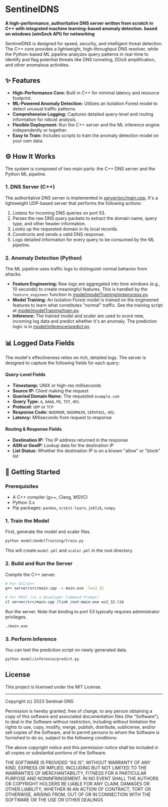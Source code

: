 # SentinelDNS

**A high-performance, authoritative DNS server written from scratch in C++ with integrated machine learning-based anomaly detection.
based on windows (winSock API) for networking**

SentinelDNS is designed for speed, security, and intelligent threat detection. The C++ core provides a lightweight, high-throughput DNS resolver, while the Python-based ML pipeline analyzes query patterns in real-time to identify and flag potential threats like DNS tunneling, DDoS amplification, and other anomalous activities.

## ✨ Features

*   **High-Performance Core:** Built in C++ for minimal latency and resource footprint.
*   **ML-Powered Anomaly Detection:** Utilizes an Isolation Forest model to detect unusual traffic patterns.
*   **Comprehensive Logging:** Captures detailed query-level and routing information for robust analysis.
*   **Flexible Deployment:** Run the C++ server and the ML inference engine independently or together.
*   **Easy to Train:** Includes scripts to train the anomaly detection model on your own data.

## ⚙️ How It Works

The system is composed of two main parts: the C++ DNS server and the Python ML pipeline.

### 1. DNS Server (C++)

The authoritative DNS server is implemented in [server/src/main.cpp](server/src/main.cpp). It's a lightweight UDP-based server that performs the following actions:
1.  Listens for incoming DNS queries on port 53.
2.  Parses the raw DNS query packets to extract the domain name, query type, and other header information.
3.  Looks up the requested domain in its local records.
4.  Constructs and sends a valid DNS response.
5.  Logs detailed information for every query to be consumed by the ML pipeline.

### 2. Anomaly Detection (Python)

The ML pipeline uses traffic logs to distinguish normal behavior from attacks.

*   **Feature Engineering:** Raw logs are aggregated into time windows (e.g., 10 seconds) to create meaningful features. This is handled by the `feature_engineer` function in [model/modelTraining/preprocess.py](model/modelTraining/preprocess.py).
*   **Model Training:** An Isolation Forest model is trained on the engineered features to learn what constitutes "normal" traffic. See the training script at [model/modelTraining/train.py](model/modelTraining/train.py).
*   **Inference:** The trained model and scaler are used to score new, incoming log data and predict whether it's an anomaly. The prediction logic is in [model/inference/predict.py](model/inference/predict.py).

## 📊 Logged Data Fields

The model's effectiveness relies on rich, detailed logs. The server is designed to capture the following fields for each query:

#### Query-Level Fields
*   **Timestamp:** UNIX or high-res milliseconds
*   **Source IP:** Client making the request
*   **Queried Domain Name:** The requested `example.com`
*   **Query Type:** `A`, `AAAA`, `MX`, `TXT`, etc.
*   **Protocol:** `UDP` or `TCP`
*   **Response Code:** `NOERROR`, `NXDOMAIN`, `SERVFAIL`, etc.
*   **Latency:** Milliseconds from request to response

#### Routing & Response Fields
*   **Destination IP:** The IP address returned in the response
*   **ASN or GeoIP:** Lookup data for the destination IP
*   **List Status:** Whether the destination IP is on a known "allow" or "block" list

## 🚀 Getting Started

### Prerequisites
*   A C++ compiler (g++, Clang, MSVC)
*   Python 3.x
*   Pip packages: `pandas`, `scikit-learn`, `joblib`, `numpy`

### 1. Train the Model
First, generate the model and scaler files.
```sh
python model/modelTraining/train.py
```
This will create `model.pkl` and `scaler.pkl` in the root directory.

### 2. Build and Run the Server
Compile the C++ server.
```sh
# For GCC/G++
g++ server/src/main.cpp -o main.exe -lws2_32

# For MSVC (in a Developer Command Prompt)
cl server/src/main.cpp /link /out:main.exe ws2_32.lib
```
Run the server. Note that binding to port 53 typically requires administrator privileges.
```sh
./main.exe
```

### 3. Perform Inference
You can test the prediction script on newly generated data.
```sh
python model/inference/predict.py
```

## License

This project is licensed under the MIT License.

---

Copyright (c) 2023 Sentinal-DNS

Permission is hereby granted, free of charge, to any person obtaining a copy
of this software and associated documentation files (the "Software"), to deal
in the Software without restriction, including without limitation the rights
to use, copy, modify, merge, publish, distribute, sublicense, and/or sell
copies of the Software, and to permit persons to whom the Software is
furnished to do so, subject to the following conditions:

The above copyright notice and this permission notice shall be included in all
copies or substantial portions of the Software.

THE SOFTWARE IS PROVIDED "AS IS", WITHOUT WARRANTY OF ANY KIND, EXPRESS OR
IMPLIED, INCLUDING BUT NOT LIMITED TO THE WARRANTIES OF MERCHANTABILITY,
FITNESS FOR A PARTICULAR PURPOSE AND NONINFRINGEMENT. IN NO EVENT SHALL THE
AUTHORS OR COPYRIGHT HOLDERS BE LIABLE FOR ANY CLAIM, DAMAGES OR OTHER
LIABILITY, WHETHER IN AN ACTION OF CONTRACT, TORT OR OTHERWISE, ARISING FROM,
OUT OF OR IN CONNECTION WITH THE SOFTWARE OR THE USE OR OTHER DEALINGS

